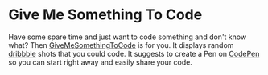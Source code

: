 # Give Me Something To Code

Have some spare time and just want to code something and don't know what? Then [GiveMeSomethingToCode](http://theamazingweb.net/2013/04/05/give-me-something-to-code/) is for you. It displays random [dribbble](http://dribbble.com) shots that you could code. It suggests to create a Pen on [CodePen](http://codepen.io) so you can start right away and easily share your code.